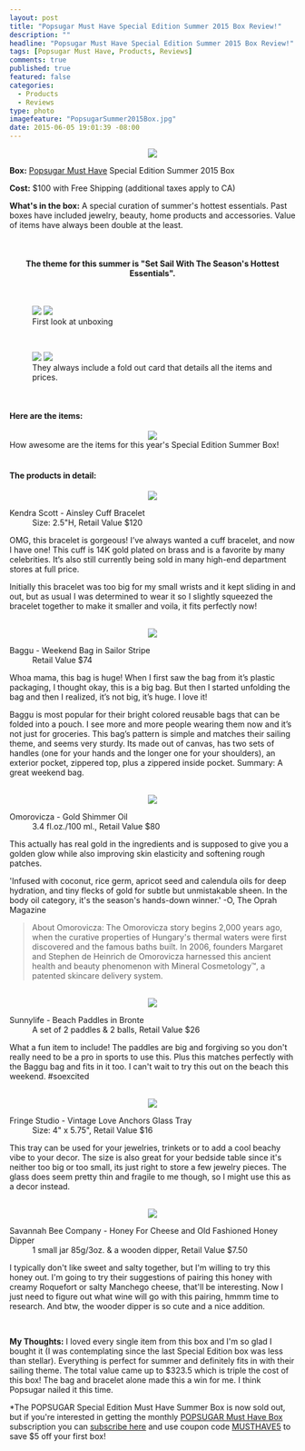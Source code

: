 ```yaml
---
layout: post
title: "Popsugar Must Have Special Edition Summer 2015 Box Review!"
description: ""
headline: "Popsugar Must Have Special Edition Summer 2015 Box Review!"
tags: [Popsugar Must Have, Products, Reviews]
comments: true
published: true
featured: false
categories: 
  - Products
  - Reviews
type: photo
imagefeature: "PopsugarSummer2015Box.jpg"
date: 2015-06-05 19:01:39 -08:00
---
```


<center><img src='/images/PopsugarSummer2015Box.jpg'></center>
<p><b>Box:</b> <a href="https://musthave.popsugar.com/p/monthly-subscription?utm_source=link&utm_medium=confirmation-page&utm_campaign=referral&utm_content=u:16301514" target="_blank">Popsugar Must Have</a> Special Edition Summer 2015 Box</p>
<p><b>Cost:</b> $100 with Free Shipping (additional taxes apply to CA)</p>
<p><b>What's in the box:</b> A special curation of summer's hottest essentials. Past boxes have included jewelry, beauty, home products and accessories. Value of items have always been double at the least.</p>
<br>

<center><H4>The theme for this summer is "Set Sail With The Season's Hottest Essentials".</H4></center>
<br>

<figure class="half">
      <img src='/images/PopsugarSummer2015OpenBox.jpg'>
      <img src='/images/PopsugarSummer2015OpenBox2.jpg'>
      <figcaption>First look at unboxing</figcaption>
</figure>

<br>

<figure class="half">
        <img src='/images/PopsugarSummer2015Info2.jpg'>
        <img src='/images/PopsugarSummer2015Info.jpg'>
        <figcaption>They always include a fold out card that details all the items and prices.</figcaption>
</figure>
<br>

<H4>Here are the items:</H4>
<center><img src='/images/PopsugarSummer2015Collage.jpg'></center>
<figcaption>How awesome are the items for this year's Special Edition Summer Box!</figcaption>

<br>

<H4>The products in detail:</H4>
<center><img src='/images/PopsugarSummer2015Bracelet.jpg'></center>
<DL>
<DT>Kendra Scott - Ainsley Cuff Bracelet</DT>
<DD>Size: 2.5"H, Retail Value $120</DD>
</DL>

<p>OMG, this bracelet is gorgeous! I’ve always wanted a cuff bracelet, and now I have one! This cuff is 14K gold plated on brass and is a favorite by many celebrities. It’s also still currently being sold in many high-end department stores at full price.</p>

<p>Initially this bracelet was too big for my small wrists and it kept sliding in and out, but as usual I was determined to wear it so I slightly squeezed the bracelet together to make it smaller and voila, it fits perfectly now!</p>

<br>

<center><img src='/images/PopsugarSummer2015Bag.jpg'></center>
<DL>
<DT>Baggu - Weekend Bag in Sailor Stripe</DT>
<DD>Retail Value $74</DD>
</DL>

<p>Whoa mama, this bag is huge! When I first saw the bag from it’s plastic packaging, I thought okay, this is a big bag. But then I started unfolding the bag and then I realized, it’s not big, it’s huge. I love it!</p>

<p>Baggu is most popular for their bright colored reusable bags that can be folded into a pouch. I see more and more people wearing them now and it’s not just for groceries. This bag’s pattern is simple and matches their sailing theme, and seems very sturdy. Its made out of canvas, has two sets of handles (one for your hands and the longer one for your shoulders), an exterior pocket, zippered top, plus a zippered inside pocket. Summary: A great weekend bag.</p>

<br>

<center><img src='/images/PopsugarSummer2015Oil.jpg'></center>
<DL>
<DT>Omorovicza - Gold Shimmer Oil</DT>
<DD>3.4 fl.oz./100 ml., Retail Value $80</DD>
</DL>

<p>This actually has real gold in the ingredients and is supposed to give you a golden glow while also improving skin elasticity and softening rough patches.</p>

<p>'Infused with coconut, rice germ, apricot seed and calendula oils for deep hydration, and tiny flecks of gold for subtle but unmistakable sheen. In the body oil category, it's the season's hands-down winner.' -O, The Oprah Magazine</p>

<blockquote>
  About Omorovicza:
  The Omorovicza story begins 2,000 years ago, when the curative properties of Hungary's thermal waters were first discovered     and the famous baths built. In 2006, founders Margaret and Stephen de Heinrich de Omorovicza harnessed this ancient health and   beauty phenomenon with Mineral Cosmetology™, a patented skincare delivery system.
</blockquote>

<br>

<center><img src='/images/PopsugarSummer2015Paddles.jpg'></center>
<DL>
<DT>Sunnylife - Beach Paddles in Bronte</DT>
<DD>A set of 2 paddles & 2 balls, Retail Value $26</DD>
</DL>

<p>What a fun item to include! The paddles are big and forgiving so you don't really need to be a pro in sports to use this. Plus this matches perfectly with the Baggu bag and fits in it too. I can't wait to try this out on the beach this weekend. #soexcited</p>

<br>

<center><img src='/images/PopsugarSummer2015Tray.jpg'></center>
<DL>
<DT>Fringe Studio - Vintage Love Anchors Glass Tray</DT>
<DD>Size: 4" x 5.75", Retail Value $16</DD>
</DL>

<p>This tray can be used for your jewelries, trinkets or to add a cool beachy vibe to your decor. The size is also great for your bedside table since it's neither too big or too small, its just right to store a few jewelry pieces. The glass does seem pretty thin and fragile to me though, so I might use this as a decor instead.</p>

<br>

<center><img src='/images/PopsugarSummer2015Honey.jpg'></center>
<DL>
<DT>Savannah Bee Company - Honey For Cheese and Old Fashioned Honey Dipper</DT>
<DD>1 small jar 85g/3oz. & a wooden dipper, Retail Value $7.50</DD>
</DL>

<p>I typically don't like sweet and salty together, but I'm willing to try this honey out. I'm going to try their suggestions of pairing this honey with creamy Roquefort or salty Manchego cheese, that'll be interesting. Now I just need to figure out what wine will go with this pairing, hmmm time to research. And btw, the wooder dipper is so cute and a nice addition.</p>

<br>

<p><b>My Thoughts:</b> I loved every single item from this box and I'm so glad I bought it (I was contemplating since the last Special Edition box was less than stellar). Everything is perfect for summer and definitely fits in with their sailing theme. The total value came up to $323.5 which is triple the cost of this box! The bag and bracelet alone made this a win for me. I think Popsugar nailed it this time.</p>

*The POPSUGAR Special Edition Must Have Summer Box is now sold out, but if you're interested in getting the monthly <a href="https://musthave.popsugar.com/p/monthly-subscription?utm_source=link&utm_medium=confirmation-page&utm_campaign=referral&utm_content=u:16301514" target="_blank">POPSUGAR Must Have Box</a> subscription you can <a href="https://musthave.popsugar.com/p/monthly-subscription?utm_source=link&utm_medium=confirmation-page&utm_campaign=referral&utm_content=u:16301514" target="_blank">subscribe here</a> and use coupon code <a href="https://musthave.popsugar.com/p/monthly-subscription?utm_source=link&utm_medium=confirmation-page&utm_campaign=referral&utm_content=u:16301514" target="_blank">MUSTHAVE5</a> to save $5 off your first box!
